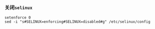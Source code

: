 ### 关闭`selinux`

```shell
setenforce 0
sed -i "s#SELINUX=enforcing#SELINUX=disabled#g" /etc/selinux/config
```